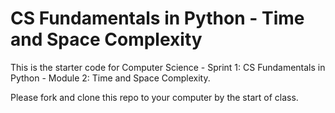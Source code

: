 # CS Fundamentals in Python - Time and Space Complexity

This is the starter code for Computer Science - Sprint 1: CS Fundamentals in Python - Module 2: Time and Space Complexity.

Please fork and clone this repo to your computer by the start of class.
